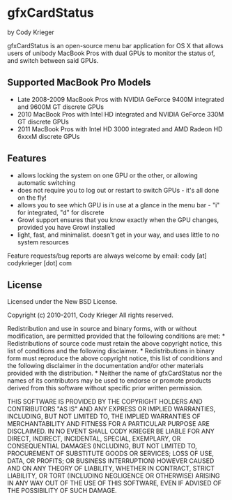 # gfxCardStatus
by Cody Krieger

gfxCardStatus is an open-source menu bar application for OS X that allows users of unibody MacBook Pros
with dual GPUs to monitor the status of, and switch between said GPUs.

## Supported MacBook Pro Models

- Late 2008-2009 MacBook Pros with NVIDIA GeForce 9400M integrated and 9600M GT discrete GPUs
- 2010 MacBook Pros with Intel HD integrated and NVIDIA GeForce 330M GT discrete GPUs
- 2011 MacBook Pros with Intel HD 3000 integrated and AMD Radeon HD 6xxxM discrete GPUs

## Features

- allows locking the system on one GPU or the other, or allowing automatic switching
- does not require you to log out or restart to switch GPUs - it's all done on the fly!
- allows you to see which GPU is in use at a glance in the menu bar - "i" for integrated, "d" for discrete
- Growl support ensures that you know exactly when the GPU changes, provided you have Growl installed
- light, fast, and minimalist. doesn't get in your way, and uses little to no system resources

Feature requests/bug reports are always welcome by email: cody [at] codykrieger [dot] com

## License

Licensed under the New BSD License.

Copyright (c) 2010-2011, Cody Krieger
All rights reserved.

Redistribution and use in source and binary forms, with or without
modification, are permitted provided that the following conditions are met:
    * Redistributions of source code must retain the above copyright
      notice, this list of conditions and the following disclaimer.
    * Redistributions in binary form must reproduce the above copyright
      notice, this list of conditions and the following disclaimer in the
      documentation and/or other materials provided with the distribution.
    * Neither the name of gfxCardStatus nor the
      names of its contributors may be used to endorse or promote products
      derived from this software without specific prior written permission.

THIS SOFTWARE IS PROVIDED BY THE COPYRIGHT HOLDERS AND CONTRIBUTORS "AS IS" AND
ANY EXPRESS OR IMPLIED WARRANTIES, INCLUDING, BUT NOT LIMITED TO, THE IMPLIED
WARRANTIES OF MERCHANTABILITY AND FITNESS FOR A PARTICULAR PURPOSE ARE
DISCLAIMED. IN NO EVENT SHALL CODY KRIEGER BE LIABLE FOR ANY
DIRECT, INDIRECT, INCIDENTAL, SPECIAL, EXEMPLARY, OR CONSEQUENTIAL DAMAGES
(INCLUDING, BUT NOT LIMITED TO, PROCUREMENT OF SUBSTITUTE GOODS OR SERVICES;
LOSS OF USE, DATA, OR PROFITS; OR BUSINESS INTERRUPTION) HOWEVER CAUSED AND
ON ANY THEORY OF LIABILITY, WHETHER IN CONTRACT, STRICT LIABILITY, OR TORT
(INCLUDING NEGLIGENCE OR OTHERWISE) ARISING IN ANY WAY OUT OF THE USE OF THIS
SOFTWARE, EVEN IF ADVISED OF THE POSSIBILITY OF SUCH DAMAGE.